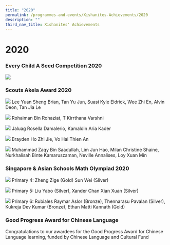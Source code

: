 ```yaml
---
title: "2020"
permalink: /programmes-and-events/Xishanites-Achievements/2020
description: ""
third_nav_title: Xishanites' Achievements
---
```

# **2020**

### Every Child A Seed Competition 2020

![](/images/every%20child%20comp.jpg)

### Scouts Akela Award 2020

![](/images/Akela%20Photo%201.jpeg)
Lee Yuan Sheng Brian, Tan Yu Jun, Suasi Kyle Eldrick, Wee Zhi En, Alvin Deon, Tan Jia Le

![](/images/Akela%20Photo%202.jpeg)
Rohaiman Bin Rohaziat, T Kirrthana Varshni

![](/images/Akela%20Photo%203.jpg)
Jaluag Rosella Damalerio, Kamaldin Aria Kader

![](/images/Akela%20Photo%204.jpeg)
Brayden Ho Zhi Jie, Vo Hai Thien An

![](/images/Akela%20Photo%205.jpeg)
Muhammad Zaqy Bin Saadullah, Lim Jun Hao, Milan Christine Shaine, Nurkhalisah Binte Kamaruszaman, Neville Annalises, Loy Xuan Min

### Singapore & Asian Schools Math Olympiad 2020

![](/images/P4%20Sasmo%20IMG_9424.jpg)
Primary 4: Zheng Zige (Gold) Sun Wei (Sliver)

![](/images/P5%20Sasmo%20IMG_9418.jpg)
Primary 5: Liu Yabo (Silver), Xander Chan Xian Xuan (Silver)

![](/images/P6%20Sasmo%20IMG_9315.jpg)
Primary 6: Rubiales Raymar Aslor (Bronze), Thennarasu Pavalan (Silver), Kukreja Dev Kumar (Bronze), Ethan Matti Kannath (Gold)

### Good Progress Award for Chinese Language

Congratulations to our awardees for the Good Progress Award for Chinese Language learning, funded by Chinese Language and Cultural Fund